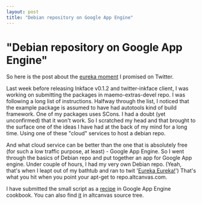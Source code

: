 ```yaml
---
layout: post
title: "Debian repository on Google App Engine"
---
```

"Debian repository on Google App Engine"
===
So here is the post about the [eureka moment][0] I promised on Twitter.  
  
Last week before releasing Inkface v0.1.2 and twitter-inkface client, I was working on submitting the packages in maemo-extras-devel repo. I was following a long list of instructions. Halfway through the list, I noticed that the example package is assumed to have had autotools kind of build framework. One of my packages uses SCons. I had a doubt (yet unconfirmed) that it won't work. So I scratched my head and that brought to the surface one of the ideas I have had at the back of my mind for a long time. Using one of these "cloud" services to host a debian repo.  
  
And what cloud service can be better than the one that is absolutely free (for such a low traffic purpose, at least) - Google App Engine. So I went through the basics of Debian repo and put together an app for Google App engine. Under couple of hours, I had my very own Debian repo. (Yeah, that's when I leapt out of my bathtub and ran to twit '[Eureka Eureka!][1]') That's what you hit when you point your apt-get to repo.altcanvas.com.  
  
I have submitted the small script as a [recipe][2] in Google App Engine cookbook. You can also find [it][3] in altcanvas source tree.

[0]: http://twitter.com/jyro/status/1103834627
[1]: http://en.wikipedia.org/wiki/Eureka_%28word%29#Archimedes
[2]: http://appengine-cookbook.appspot.com/recipe/debian-repository-on-top-of-google-code-files/
[3]: http://code.google.com/p/altcanvas/source/browse/trunk/repoengine/
